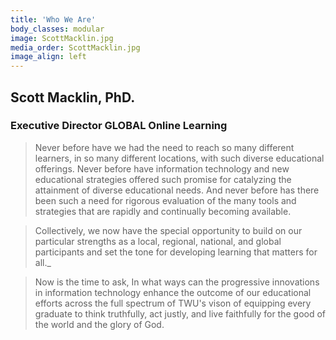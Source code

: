 ```yaml
---
title: 'Who We Are'
body_classes: modular
image: ScottMacklin.jpg
media_order: ScottMacklin.jpg
image_align: left
---
```


## Scott Macklin, PhD.
### Executive Director GLOBAL Online Learning

> Never before have we had the need to reach so many different   learners, in so many different locations, with such diverse educational offerings. Never before have information technology and new educational strategies offered such promise for catalyzing the attainment of diverse educational needs. And never before has there been such a need for rigorous evaluation of the many tools and strategies that are rapidly and continually becoming available.

> Collectively, we now have the special opportunity to build on our particular strengths as a local, regional, national, and global participants and set the tone for developing learning that matters for all._  

> Now is the time to ask, In what ways can the progressive innovations in information technology enhance the outcome of our educational efforts across the full spectrum of TWU's vison of equipping every graduate to think truthfully, act justly, and live faithfully for the good of the world and the glory of God.

